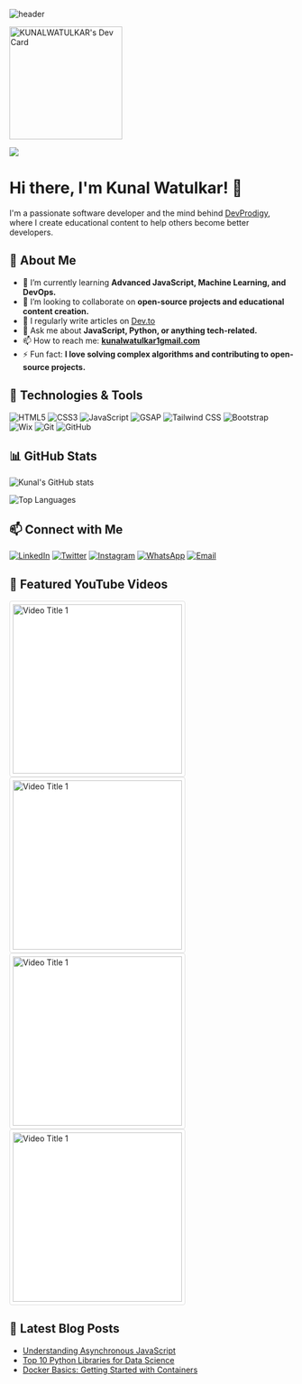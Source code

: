 <!-- Header Image -->
![header](https://media.licdn.com/dms/image/v2/D5616AQFSpduU8xEKYg/profile-displaybackgroundimage-shrink_350_1400/profile-displaybackgroundimage-shrink_350_1400/0/1722841110494?e=1729728000&v=beta&t=GOUp8EorydiikFWfBHbG4g70y8SqpOiY6er6RDDy9iY)

<a href="https://app.daily.dev/devprodigy__">
  <img src="https://api.daily.dev/devcards/v2/UbwWwvcPDLFL4pxeFoaGW.png?type=default&r=6w5" width="200" alt="KUNALWATULKAR's Dev Card"/>
</a>


<!-- Profile Views -->
![](https://komarev.com/ghpvc/?username=Devprodigyy&color=blue)

# Hi there, I'm Kunal Watulkar! 👋

I'm a passionate software developer and the mind behind [DevProdigy](https://devprodigy-portfolio-1.netlify.app/), where I create educational content to help others become better developers.

## 🚀 About Me

- 🌱 I’m currently learning **Advanced JavaScript, Machine Learning, and DevOps.**
- 👯 I’m looking to collaborate on **open-source projects and educational content creation.**
- 📝 I regularly write articles on [Dev.to](https://dev.to/devprodigy)
- 💬 Ask me about **JavaScript, Python, or anything tech-related.**
- 📫 How to reach me: **[kunalwatulkar1gmail.com](mailto:kunalwatulkar1@gmail.com)**
- ⚡ Fun fact: **I love solving complex algorithms and contributing to open-source projects.**

## 🔧 Technologies & Tools

![HTML5](https://img.shields.io/badge/HTML5-E34F26?logo=html5&logoColor=white)
![CSS3](https://img.shields.io/badge/CSS3-1572B6?logo=css3&logoColor=white)
![JavaScript](https://img.shields.io/badge/JavaScript-F7DF1E?logo=javascript&logoColor=black)
![GSAP](https://img.shields.io/badge/GSAP-88CE02?logo=greensock&logoColor=white)
![Tailwind CSS](https://img.shields.io/badge/Tailwind_CSS-38B2AC?logo=tailwind-css&logoColor=white)
![Bootstrap](https://img.shields.io/badge/Bootstrap-7952B3?logo=bootstrap&logoColor=white)
![Wix](https://img.shields.io/badge/Wix-FA3C4C?logo=wix&logoColor=white)
![Git](https://img.shields.io/badge/Git-F05032?logo=git&logoColor=white)
![GitHub](https://img.shields.io/badge/GitHub-181717?logo=github&logoColor=white)

## 📊 GitHub Stats

![Kunal's GitHub stats](https://github-readme-stats.vercel.app/api?username=Devprodigyy&show_icons=true&theme=radical)

<!-- Additional Badges -->
![Top Languages](https://github-readme-stats.vercel.app/api/top-langs/?username=Devprodigyy&layout=compact&theme=radical)

## 📫 Connect with Me

[![LinkedIn](https://img.shields.io/badge/LinkedIn-%230077B5.svg?style=flat&logo=linkedin&logoColor=white)](https://www.linkedin.com/in/devprodigy/)
[![Twitter](https://img.shields.io/badge/Twitter-%231DA1F2.svg?style=flat&logo=twitter&logoColor=white)](https://twitter.com/devprodigy__)
[![Instagram](https://img.shields.io/badge/Instagram-%23E4405F.svg?style=flat&logo=instagram&logoColor=white)](https://www.instagram.com/devprodigy__/)
[![WhatsApp](https://img.shields.io/badge/WhatsApp-25D366?logo=whatsapp&logoColor=white)](https://wa.me/yourwhatsapplink)
[![Email](https://img.shields.io/badge/Email-D14836?logo=gmail&logoColor=white)](mailto:kunalwatulkar1@gmail.com)

<!-- ## 📺 Latest YouTube Video -->

<!-- YOUTUBE:START -->
<!-- [![Latest YouTube Video](https://img.shields.io/badge/YouTube-Latest_Video-red?style=flat&logo=youtube&logoColor=white)](https://www.youtube.com/watch?v=latest_video_id) -->
<!-- YOUTUBE:END -->

## 🌟 Featured YouTube Videos

<!-- [![Video Title 1](https://img.youtube.com/vi/kn4n2D7j7eQ/maxresdefault.jpg )](https://youtu.be/kn4n2D7j7eQ?si=yObWmADgdhOH66-p) -->
<a href="https://www.youtube.com/watch?v=video_id_1" target="_blank">
   <img src="https://img.youtube.com/vi/kn4n2D7j7eQ/hqdefault.jpg" alt="Video Title 1" style="background-color: #FFFFFF
; width: 300px; height: auto; display: inline-block; padding: 5px; border-radius: 4px; border: 1px solid #ddd;">
</a>

<!-- [![Video Title 2](https://img.youtube.com/vi/LCER1xdmhmU/maxresdefault.jpg)](https://youtu.be/LCER1xdmhmU?si=nG1hegWNAJVF4c72) -->
<a href="https://www.youtube.com/watch?v=video_id_1" target="_blank">
   <img src="https://img.youtube.com/vi/LCER1xdmhmU/hqdefault.jpg" alt="Video Title 1" style="background-color: #FFFFFF; width: 300px; height: auto; display: inline-block; padding: 5px; border-radius: 4px; border: 1px solid #ddd;">
</a>

<!-- [![Video Title 3](https://img.youtube.com/vi/peNOBruTOU0/maxresdefault.jpg)](https://youtu.be/peNOBruTOU0?si=DZCyeURnwSdu5VOQ) -->
<a href="https://www.youtube.com/watch?v=video_id_1" target="_blank">
   <img src="https://img.youtube.com/vi/peNOBruTOU0/hqdefault.jpg" alt="Video Title 1" style="background-color: #FFFFFF; width: 300px; height: auto; display: inline-block; padding: 5px; border-radius: 4px; border: 1px solid #ddd;">
</a>

<!-- [![Video Title 4](https://img.youtube.com/vi/Cwmk5iAUICk/maxresdefault.jpg)](https://youtu.be/Cwmk5iAUICk?si=IWNM9lSTAKsLuJhI) -->
<a href="https://www.youtube.com/watch?v=video_id_1" target="_blank">
   <img src="https://img.youtube.com/vi/Cwmk5iAUICk/hqdefault.jpg" alt="Video Title 1" style="background-color: #FFFFFF; width: 300px; height: auto; display: inline-block; padding: 5px; border-radius: 4px; border: 1px solid #ddd;">
</a>


## 📝 Latest Blog Posts

<!-- BLOG-POST-LIST:START -->
- [Understanding Asynchronous JavaScript](https://dev.to/devprodigy/understanding-asynchronous-javascript-2kfj)
- [Top 10 Python Libraries for Data Science](https://dev.to/devprodigy/top-10-python-libraries-for-data-science-3h6b)
- [Docker Basics: Getting Started with Containers](https://dev.to/devprodigy/docker-basics-getting-started-with-containers-1ab8)
<!-- BLOG-POST-LIST:END -->

<!-- Optional Footer -->
<!-- ![Footer Image]([https://assets.pinterest.com/ext/embed.html?id=1013872934856586580.jpg](https://media.licdn.com/dms/image/v2/D5616AQFSpduU8xEKYg/profile-displaybackgroundimage-shrink_350_1400/profile-displaybackgroundimage-shrink_350_1400/0/1722841110494?e=1729728000&v=beta&t=GOUp8EorydiikFWfBHbG4g70y8SqpOiY6er6RDDy9iY)) -->


